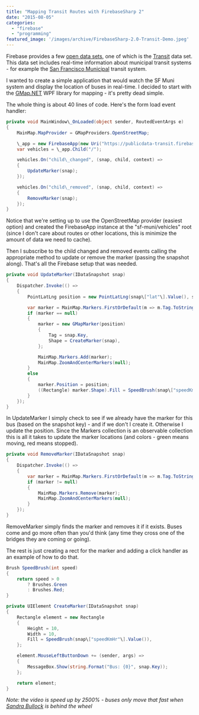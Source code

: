 ```yaml
---
title: "Mapping Transit Routes with FirebaseSharp 2"
date: "2015-08-05"
categories: 
  - "firebase"
  - "programming"
featured_image: '/images/archive/FirebaseSharp-2.0-Transit-Demo.jpeg'
---
```


Firebase provides a few [open data sets](https://www.firebase.com/docs/open-data/), one of which is the [Transit](https://publicdata-transit.firebaseio.com/) data set. This data set includes real-time information about municipal transit systems - for example the [San Francisco Municipal](https://publicdata-transit.firebaseio.com/sf-muni) transit system.

I wanted to create a simple application that would watch the SF Muni system and display the location of buses in real-time. I decided to start with the [GMap.NET](https://greatmaps.codeplex.com/) WPF library for mapping - it's pretty dead simple.

The whole thing is about 40 lines of code. Here's the form load event handler:

```csharp
private void MainWindow\_OnLoaded(object sender, RoutedEventArgs e)
{
    MainMap.MapProvider = GMapProviders.OpenStreetMap;

    \_app = new FirebaseApp(new Uri("https://publicdata-transit.firebaseio.com/sf-muni/vehicles"));
    var vehicles = \_app.Child("/");

    vehicles.On("child\_changed", (snap, child, context) =>
    {
        UpdateMarker(snap);
    });

    vehicles.On("child\_removed", (snap, child, context) =>
    {
        RemoveMarker(snap);
    });
}
```

Notice that we're setting up to use the OpenStreetMap provider (easiest option) and created the FirebaseApp instance at the "sf-muni/vehicles" root (since I don't care about routes or other locations, this is minimize the amount of data we need to cache).

Then I subscribe to the child changed and removed events calling the appropriate method to update or remove the marker (passing the snapshot along). That's all the Firebase setup that was needed.

```csharp
private void UpdateMarker(IDataSnapshot snap)
{
    Dispatcher.Invoke(() =>
    {
        PointLatLng position = new PointLatLng(snap\["lat"\].Value(), snap\["lon"\].Value());

        var marker = MainMap.Markers.FirstOrDefault(m => m.Tag.ToString() == snap.Key);
        if (marker == null)
        {
            marker = new GMapMarker(position)
            {
                Tag = snap.Key,
                Shape = CreateMarker(snap),
            };

            MainMap.Markers.Add(marker);
            MainMap.ZoomAndCenterMarkers(null);
        }
        else
        {
            marker.Position = position;
            ((Rectangle) marker.Shape).Fill = SpeedBrush(snap\["speedKmHr"\].Value());
        }
    });
} 
```

In UpdateMarker I simply check to see if we already have the marker for this bus (based on the snapshot key) - and if we don't I create it. Otherwise I update the position. Since the Markers collection is an observable collection this is all it takes to update the marker locations (and colors - green means moving, red means stopped).

```csharp
private void RemoveMarker(IDataSnapshot snap)
{
    Dispatcher.Invoke(() =>
    {
        var marker = MainMap.Markers.FirstOrDefault(m => m.Tag.ToString() == snap.Key);
        if (marker != null)
        {
            MainMap.Markers.Remove(marker);
            MainMap.ZoomAndCenterMarkers(null);
        }
    });
}
```

RemoveMarker simply finds the marker and removes it if it exists. Buses come and go more often than you'd think (any time they cross one of the bridges they are coming or going).

The rest is just creating a rect for the marker and adding a click handler as an example of how to do that.

```csharp
Brush SpeedBrush(int speed)
{
    return speed > 0
        ? Brushes.Green
        : Brushes.Red;
}

private UIElement CreateMarker(IDataSnapshot snap)
{
    Rectangle element = new Rectangle
    {
        Height = 10,
        Width = 10,
        Fill = SpeedBrush(snap\["speedKmHr"\].Value()),
    };

    element.MouseLeftButtonDown += (sender, args) =>
    {
        MessageBox.Show(string.Format("Bus: {0}", snap.Key));
    };

    return element;
} 
```
_Note: the video is speed up by 2500% - buses only move that fast when [Sandra Bullock](http://www.imdb.com/title/tt0111257/) is behind the wheel_
